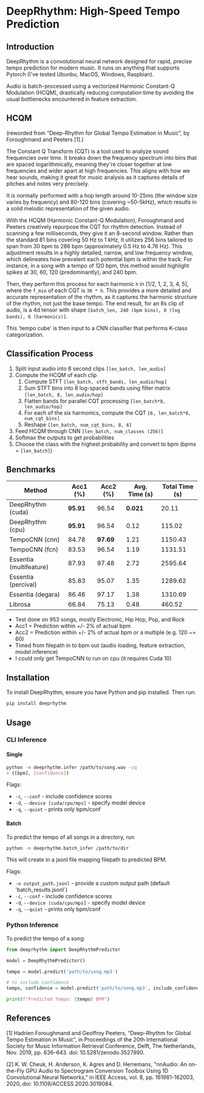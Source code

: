 # DeepRhythm: High-Speed Tempo Prediction

## Introduction

DeepRhythm is a convolutional neural network designed for rapid, precise tempo prediction for modern music. It runs on anything that supports Pytorch (I've tested Ubunbu, MacOS, Windows, Raspbian).

Audio is batch-processed using a vectorized Harmonic Constant-Q Modulation (HCQM), drastically reducing computation time by avoiding the usual bottlenecks encountered in feature extraction.

## HCQM

(reworded from “Deep-Rhythm for Global Tempo Estimation in Music”, by Foroughmand and Peeters [1].)

The Constant Q Transform (CQT) is a tool used to analyze sound frequencies over time. It breaks down the frequency spectrum into bins that are spaced logarithmically, meaning they're closer together at low frequencies and wider apart at high frequencies. This aligns with how we hear sounds, making it great for music analysis as it captures details of pitches and notes very precisely.

It is normally performed with a hop length around 10-25ms (the window size varies by frequency) and 80-120 bins (covering ~50-5kHz), which results in a solid melodic representation of the given audio.

With the HCQM (Harmonic Constant-Q Modulation), Foroughmand and Peeters creatively repurpose the CQT for rhythm detection. Instead of scanning a few milliseconds, they give it an 8-second window. Rather than the standard 81 bins covering 50 Hz to 1 kHz, it utilizes 256 bins tailored to span from 30 bpm to 286 bpm (approximately 0.5 Hz to 4.76 Hz). This adjustment results in a highly detailed, narrow, and low frequency window, which delineates how prevalent each potential bpm is within the track. For instance, in a song with a tempo of 120 bpm, this method would highlight spikes at 30, 60, 120 (predominantly), and 240 bpm.

Then, they perform this process for each harmonic `h` in [1/2, 1, 2, 3, 4, 5], where the `f_min` of each CQT is `30 * h`. This provides a more detailed and accurate representation of the rhythm, as it captures the harmonic structure of the rhythm, not just the base tempo. The end result, for an 8s clip of audio, is a 4d tensor with shape `[batch_len, 240 (bpm bins), 8 (log bands), 6 (harmonics)]`.

This 'tempo cube' is then input to a CNN classifier that performs K-class categorization.

## Classification Process

1. Split input audio into 8 second clips `[len_batch, len_audio]`
2. Compute the HCQM of each clip
   1. Compute STFT `[len_batch, stft_bands, len_audio/hop]`
   2. Sum STFT bins into 8 log-spaced bands using filter matrix `[len_batch, 8, len_audio/hop]`
   3. Flatten bands for parallel CQT processing `[len_batch*8, len_audio/hop]`
   4. For each of the six harmonics, compute the CQT `[6, len_batch*8, num_cqt_bins]`
   5. Reshape `[len_batch, num_cqt_bins, 8, 6]`
3. Feed HCQM through CNN `[len_batch, num_classes (256)]`
4. Softmax the outputs to get probabilities
5. Choose the class with the highest probability and convert to bpm (bpms = `[len_batch]`)

## Benchmarks

| Method                  | Acc1 (%)  | Acc2 (%)  | Avg. Time (s) | Total Time (s) |
| ----------------------- | --------- | --------- | ------------- | -------------- |
| DeepRhythm (cuda)       | **95.91** | 96.54     | **0.021**     | 20.11          |
| DeepRhythm (cpu)        | **95.91** | 96.54     | 0.12          | 115.02         |
| TempoCNN (cnn)          | 84.78     | **97.69** | 1.21          | 1150.43        |
| TempoCNN (fcn)          | 83.53     | 96.54     | 1.19          | 1131.51        |
| Essentia (multifeature) | 87.93     | 97.48     | 2.72          | 2595.64        |
| Essentia (percival)     | 85.83     | 95.07     | 1.35          | 1289.62        |
| Essentia (degara)       | 86.46     | 97.17     | 1.38          | 1310.69        |
| Librosa                 | 66.84     | 75.13     | 0.48          | 460.52         |

- Test done on 953 songs, mostly Electronic, Hip Hop, Pop, and Rock
- Acc1 = Prediction within +/- 2% of actual bpm
- Acc2 = Prediction within +/- 2% of actual bpm or a multiple (e.g. 120 ~= 60)
- Timed from filepath in to bpm out (audio loading, feature extraction, model inference)
- I could only get TempoCNN to run on cpu (it requires Cuda 10)

## Installation

To install DeepRhythm, ensure you have Python and pip installed. Then run:

```bash
pip install deeprhythm
```

## Usage

### CLI Inference

#### Single

```bash
python -m deeprhythm.infer /path/to/song.wav -cq
> ([bpm], [confidence])
```

Flags:

- `-c`, `--conf` - include confidence scores
- `-d`, `--device [cuda/cpu/mps]` - specify model device
- `-q`, `--quiet` - prints only bpm/conf

#### Batch

To predict the tempo of all songs in a directory, run

```bash
python -m deeprhythm.batch_infer /path/to/dir
```

This will create in a jsonl file mapping filepath to predicted BPM.

Flags:

- `-o output_path.jsonl` - provide a custom output path (default 'batch_results.jsonl`)
- `-c`, `--conf` - include confidence scores
- `-d`, `--device [cuda/cpu/mps]` - specify model device
- `-q`, `--quiet` - prints only bpm/conf

### Python Inference

To predict the tempo of a song:

```python
from deeprhythm import DeepRhythmPredictor

model = DeepRhythmPredictor()

tempo = model.predict('path/to/song.mp3')

# to include confidence
tempo, confidence = model.predict('path/to/song.mp3', include_confidence=True)

print(f"Predicted Tempo: {tempo} BPM")
```

## References

[1] Hadrien Foroughmand and Geoffroy Peeters, “Deep-Rhythm for Global Tempo Estimation in Music”, in Proceedings of the 20th International Society for Music Information Retrieval Conference, Delft, The Netherlands, Nov. 2019, pp. 636–643. doi: 10.5281/zenodo.3527890.

[2] K. W. Cheuk, H. Anderson, K. Agres and D. Herremans, "nnAudio: An on-the-Fly GPU Audio to Spectrogram Conversion Toolbox Using 1D Convolutional Neural Networks," in IEEE Access, vol. 8, pp. 161981-162003, 2020, doi: 10.1109/ACCESS.2020.3019084.
